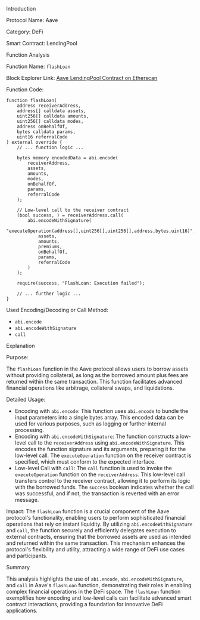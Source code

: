 Introduction

Protocol Name: Aave

Category: DeFi

Smart Contract: LendingPool

Function Analysis

Function Name: `flashLoan`

Block Explorer Link: [Aave LendingPool Contract on Etherscan](https://etherscan.io/address/0x7d2E7593E4abf0C703Df2D83a6b3c51b88Db3bCe#code)

Function Code:

```solidity
function flashLoan(
    address receiverAddress,
    address[] calldata assets,
    uint256[] calldata amounts,
    uint256[] calldata modes,
    address onBehalfOf,
    bytes calldata params,
    uint16 referralCode
) external override {
    // ... function logic ...

    bytes memory encodedData = abi.encode(
        receiverAddress,
        assets,
        amounts,
        modes,
        onBehalfOf,
        params,
        referralCode
    );

    // Low-level call to the receiver contract
    (bool success, ) = receiverAddress.call(
        abi.encodeWithSignature(
            "executeOperation(address[],uint256[],uint256[],address,bytes,uint16)",
            assets,
            amounts,
            premiums,
            onBehalfOf,
            params,
            referralCode
        )
    );

    require(success, "FlashLoan: Execution failed");

    // ... further logic ...
}
```

Used Encoding/Decoding or Call Method:
- `abi.encode`
- `abi.encodeWithSignature`
- `call`

Explanation

Purpose:

The `flashLoan` function in the Aave protocol allows users to borrow assets without providing collateral, as long as the borrowed amount plus fees are returned within the same transaction. This function facilitates advanced financial operations like arbitrage, collateral swaps, and liquidations.

Detailed Usage:

- Encoding with `abi.encode`: This function uses `abi.encode` to bundle the input parameters into a single bytes array. This encoded data can be used for various purposes, such as logging or further internal processing.
- Encoding with `abi.encodeWithSignature`: The function constructs a low-level call to the `receiverAddress` using `abi.encodeWithSignature`. This encodes the function signature and its arguments, preparing it for the low-level call. The `executeOperation` function on the receiver contract is specified, which must conform to the expected interface.
- Low-level Call with `call`: The `call` function is used to invoke the `executeOperation` function on the `receiverAddress`. This low-level call transfers control to the receiver contract, allowing it to perform its logic with the borrowed funds. The `success` boolean indicates whether the call was successful, and if not, the transaction is reverted with an error message.

Impact:
The `flashLoan` function is a crucial component of the Aave protocol's functionality, enabling users to perform sophisticated financial operations that rely on instant liquidity. By utilizing `abi.encodeWithSignature` and `call`, the function securely and efficiently delegates execution to external contracts, ensuring that the borrowed assets are used as intended and returned within the same transaction. This mechanism enhances the protocol's flexibility and utility, attracting a wide range of DeFi use cases and participants.

Summary

This analysis highlights the use of `abi.encode`, `abi.encodeWithSignature`, and `call` in Aave's `flashLoan` function, demonstrating their roles in enabling complex financial operations in the DeFi space. The `flashLoan` function exemplifies how encoding and low-level calls can facilitate advanced smart contract interactions, providing a foundation for innovative DeFi applications.
